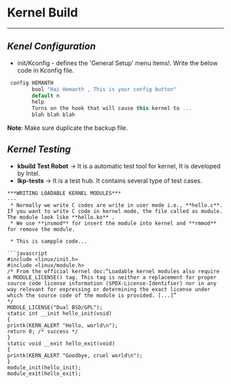 # Kernel Build
---

***Kenel Configuration***
---

 * init/Kconfig - defines the 'General Setup' menu items!. Write the below code in Kconfig file.

```javascript
 config HEMANTH
        bool "Hai Hemanth , This is your config button"
        default n
        help
        Turns on the hook that will cause this kernel to ...
        blah blah blah
```
**Note**: Make sure duplicate the backup file. 

***Kernel Testing***
---

 * **kbuild Test Robot**  -> It is a automatic test tool for kernel, It is developed by Intel. 
 * **lkp-tests**    -> It is a test hub. It contains several type of test cases.

```
***WRITING LOADABLE KERNEL MODULES***
---
 * Normally we write C codes are write in user mode i.e., **hello.c**. If you want to write C code in kernel mode, the file called as module. The module look like **hello.ko** . 
 * We use **insmod** for insert the module into kernel and **rmmod** for remove the module.

 * This is sampple code...

```javascript
#include <linux/init.h>
#include <linux/module.h>
/* From the official kernel doc:“Loadable kernel modules also require a MODULE_LICENSE() tag. This tag is neither a replacement for proper source code license information (SPDX-License-Identifier) nor in any way relevant for expressing or determining the exact license under which the source code of the module is provided. [...]”
*/
MODULE_LICENSE("Dual BSD/GPL");
static int __init hello_init(void)
{
printk(KERN_ALERT "Hello, world\n");
return 0; /* success */
}
static void __exit hello_exit(void)
{
printk(KERN_ALERT "Goodbye, cruel world\n");
}
module_init(hello_init);
module_exit(hello_exit);
```


